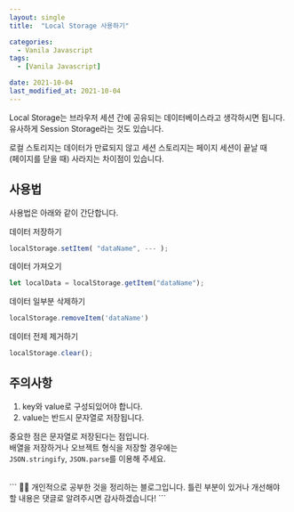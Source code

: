 ```yaml
---
layout: single
title:  "Local Storage 사용하기"

categories:
  - Vanila Javascript
tags: 
  - [Vanila Javascript]

date: 2021-10-04
last_modified_at: 2021-10-04
---
```



Local Storage는 브라우저 세션 간에 공유되는 데이터베이스라고 생각하시면 됩니다.          
유사하게 Session Storage라는 것도 있습니다.          
          
로컬 스토리지는 데이터가 만료되지 않고 세션 스토리지는 페이지 세션이 끝날 때           
(페이지를 닫을 때) 사라지는 차이점이 있습니다.          
          
## 사용법
사용법은 아래와 같이 간단합니다.


데이터 저장하기
```javascript
localStorage.setItem( "dataName", --- );
```

데이터 가져오기
```javascript
let localData = localStorage.getItem("dataName");
```

데이터 일부분 삭제하기
```javascript
localStorage.removeItem('dataName')
```

데이터 전제 제거하기
```javascript
localStorage.clear();
```

## 주의사항 
1. key와 value로 구성되있어야 합니다.
2. value는 반드시 문자열로 저장됩니다.

중요한 점은 문자열로 저장된다는 점입니다.         
배열을 저장하거나 오브젝트 형식을 저장할 경우에는         
`JSON.stringify`, `JSON.parse`를 이용해 주세요.         



<br />
```
  🤔🤔
  개인적으로 공부한 것을 정리하는 블로그입니다.
  틀린 부분이 있거나 개선해야 할 내용은 댓글로 알려주시면 감사하겠습니다!
```